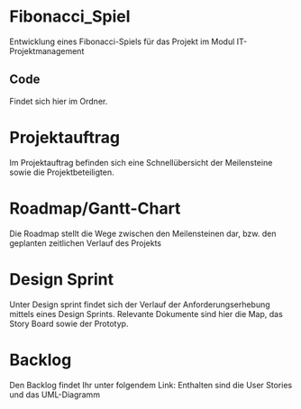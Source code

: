 # Fibonacci_Spiel
Entwicklung eines Fibonacci-Spiels für das Projekt im Modul IT-Projektmanagement

## Code
Findet sich hier im Ordner.

# Projektauftrag
Im Projektauftrag befinden sich eine Schnellübersicht der Meilensteine sowie die Projektbeteiligten.

# Roadmap/Gantt-Chart
Die Roadmap stellt die Wege zwischen den Meilensteinen dar, bzw. den geplanten zeitlichen Verlauf des Projekts

# Design Sprint
Unter Design sprint findet sich der Verlauf der Anforderungserhebung mittels eines Design Sprints. Relevante Dokumente sind hier die Map, das Story Board sowie der Prototyp.

# Backlog
Den Backlog findet Ihr unter folgendem Link:
Enthalten sind die User Stories und das UML-Diagramm
